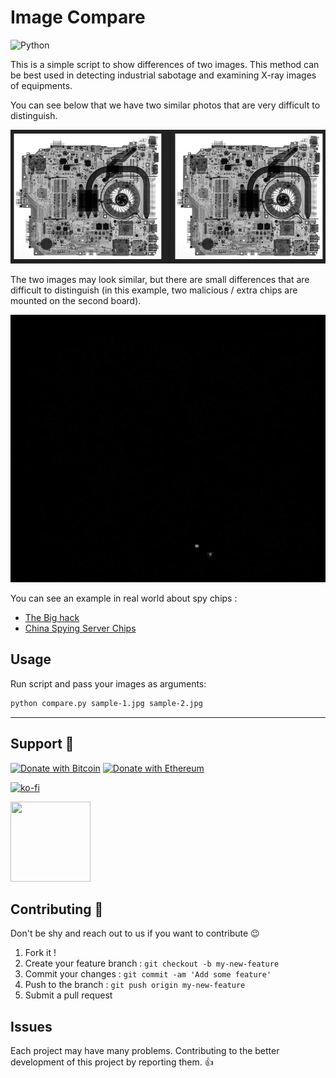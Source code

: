 # Image Compare

![Python](https://img.shields.io/badge/python-3670A0?style=for-the-badge&logo=python&logoColor=ffdd54)

This is a simple script to show differences of two images. This method can be best used in detecting industrial sabotage and examining X-ray images of equipments.

You can see below that we have two similar photos that are very difficult to distinguish.

![samples](.github/samples.jpg)

The two images may look similar, but there are small differences that are difficult to distinguish (in this example, two malicious / extra chips are mounted on the second board).

![result](.github/res.jpg)

You can see an example in real world about spy chips :

- [The Big hack](https://www.bloomberg.com/news/features/2018-10-04/the-big-hack-how-china-used-a-tiny-chip-to-infiltrate-america-s-top-companies)
- [China Spying Server Chips](https://thehackernews.com/2018/10/china-spying-server-chips.html)

## Usage

Run script and pass your images as arguments:

```bash
python compare.py sample-1.jpg sample-2.jpg
```

---

## Support 💛

[![Donate with Bitcoin](https://en.cryptobadges.io/badge/micro/bc1qmmh6vt366yzjt3grjxjjqynrrxs3frun8gnxrz)](https://en.cryptobadges.io/donate/bc1qmmh6vt366yzjt3grjxjjqynrrxs3frun8gnxrz) [![Donate with Ethereum](https://en.cryptobadges.io/badge/micro/0x0831bD72Ea8904B38Be9D6185Da2f930d6078094)](https://en.cryptobadges.io/donate/0x0831bD72Ea8904B38Be9D6185Da2f930d6078094)

[![ko-fi](https://www.ko-fi.com/img/githubbutton_sm.svg)](https://ko-fi.com/D1D1WGU9)

<div><a href="https://payping.ir/@hatamiarash7"><img src="https://cdn.payping.ir/statics/Payping-logo/Trust/blue.svg" height="128" width="128"></a></div>

## Contributing 🤝

Don't be shy and reach out to us if you want to contribute 😉

1. Fork it !
2. Create your feature branch : `git checkout -b my-new-feature`
3. Commit your changes : `git commit -am 'Add some feature'`
4. Push to the branch : `git push origin my-new-feature`
5. Submit a pull request

## Issues

Each project may have many problems. Contributing to the better development of this project by reporting them. 👍
